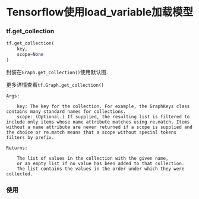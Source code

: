 # Tensorflow使用load_variable加载模型
### tf.get_collection
```python
tf.get_collection(
    key,
    scope=None
)

```
封装在`Graph.get_collection()`使用默认图.

更多详情查看`tf.Graph.get_collection()`
```
Args:

    key: The key for the collection. For example, the GraphKeys class contains many standard names for collections.
    scope: (Optional.) If supplied, the resulting list is filtered to include only items whose name attribute matches using re.match. Items without a name attribute are never returned if a scope is supplied and the choice or re.match means that a scope without special tokens filters by prefix.

Returns:

    The list of values in the collection with the given name, 
    or an empty list if no value has been added to that collection. 
    The list contains the values in the order under which they were collected.
```
### 使用
